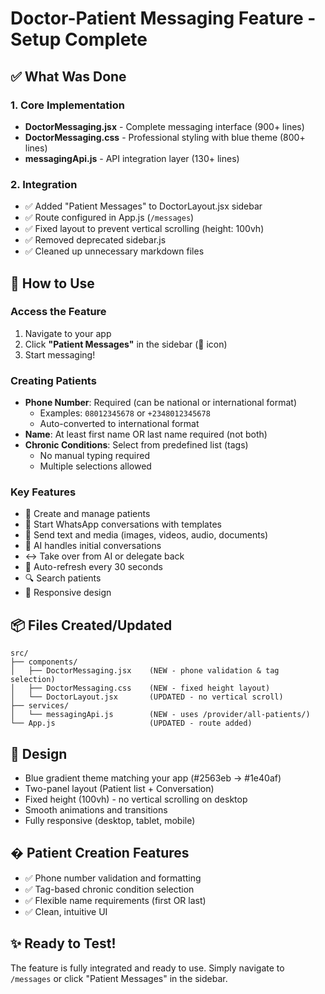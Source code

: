 # Doctor-Patient Messaging Feature - Setup Complete

## ✅ What Was Done

### 1. Core Implementation
- **DoctorMessaging.jsx** - Complete messaging interface (900+ lines)
- **DoctorMessaging.css** - Professional styling with blue theme (800+ lines)  
- **messagingApi.js** - API integration layer (130+ lines)

### 2. Integration
- ✅ Added "Patient Messages" to DoctorLayout.jsx sidebar
- ✅ Route configured in App.js (`/messages`)
- ✅ Fixed layout to prevent vertical scrolling (height: 100vh)
- ✅ Removed deprecated sidebar.js
- ✅ Cleaned up unnecessary markdown files

## 🚀 How to Use

### Access the Feature
1. Navigate to your app
2. Click **"Patient Messages"** in the sidebar (💬 icon)
3. Start messaging!

### Creating Patients
- **Phone Number**: Required (can be national or international format)
  - Examples: `08012345678` or `+2348012345678`
  - Auto-converted to international format
- **Name**: At least first name OR last name required (not both)
- **Chronic Conditions**: Select from predefined list (tags)
  - No manual typing required
  - Multiple selections allowed

### Key Features
- 📱 Create and manage patients
- 💬 Start WhatsApp conversations with templates
- 📎 Send text and media (images, videos, audio, documents)
- 🤖 AI handles initial conversations
- ↔️ Take over from AI or delegate back
- 🔄 Auto-refresh every 30 seconds
- 🔍 Search patients
- 📱 Responsive design

## 📦 Files Created/Updated
```
src/
├── components/
│   ├── DoctorMessaging.jsx    (NEW - phone validation & tag selection)
│   ├── DoctorMessaging.css    (NEW - fixed height layout)
│   └── DoctorLayout.jsx       (UPDATED - no vertical scroll)
├── services/
│   └── messagingApi.js        (NEW - uses /provider/all-patients/)
└── App.js                     (UPDATED - route added)
```

## 🎨 Design
- Blue gradient theme matching your app (#2563eb → #1e40af)
- Two-panel layout (Patient list + Conversation)
- Fixed height (100vh) - no vertical scrolling on desktop
- Smooth animations and transitions
- Fully responsive (desktop, tablet, mobile)

## � Patient Creation Features
- ✅ Phone number validation and formatting
- ✅ Tag-based chronic condition selection
- ✅ Flexible name requirements (first OR last)
- ✅ Clean, intuitive UI

## ✨ Ready to Test!

The feature is fully integrated and ready to use. Simply navigate to `/messages` or click "Patient Messages" in the sidebar.
